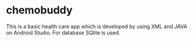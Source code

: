 # chemobuddy
This is a basic health care app which is developed by using XML and JAVA on Android Studio. For database SQlite is used.

